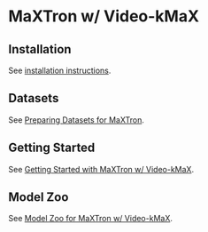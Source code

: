 # MaXTron w/ Video-kMaX

## Installation

See [installation instructions](INSTALL.md).

## Datasets

See [Preparing Datasets for MaXTron](DATASETS.md).

## Getting Started

See [Getting Started with MaXTron w/ Video-kMaX](GETTING_STARTED.md).

## Model Zoo

See [Model Zoo for MaXTron w/ Video-kMaX](MODEL_ZOO.md).
